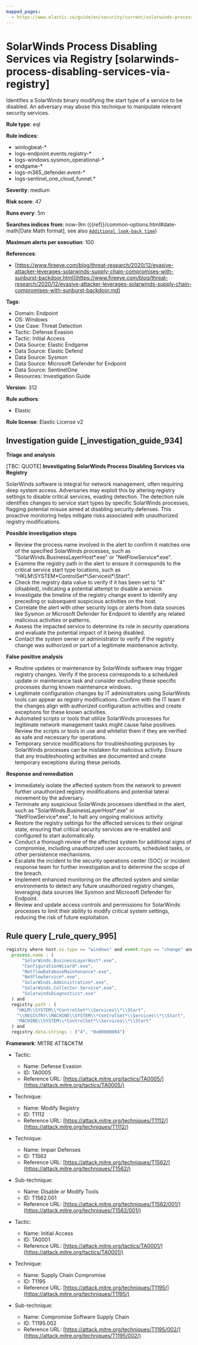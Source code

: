 ```yaml
---
mapped_pages:
  - https://www.elastic.co/guide/en/security/current/solarwinds-process-disabling-services-via-registry.html
---
```


# SolarWinds Process Disabling Services via Registry [solarwinds-process-disabling-services-via-registry]

Identifies a SolarWinds binary modifying the start type of a service to be disabled. An adversary may abuse this technique to manipulate relevant security services.

**Rule type**: eql

**Rule indices**:

* winlogbeat-*
* logs-endpoint.events.registry-*
* logs-windows.sysmon_operational-*
* endgame-*
* logs-m365_defender.event-*
* logs-sentinel_one_cloud_funnel.*

**Severity**: medium

**Risk score**: 47

**Runs every**: 5m

**Searches indices from**: now-9m ({{ref}}/common-options.html#date-math[Date Math format], see also [`Additional look-back time`](docs-content://solutions/security/detect-and-alert/create-detection-rule.md#rule-schedule))

**Maximum alerts per execution**: 100

**References**:

* [https://www.fireeye.com/blog/threat-research/2020/12/evasive-attacker-leverages-solarwinds-supply-chain-compromises-with-sunburst-backdoor.html](https://www.fireeye.com/blog/threat-research/2020/12/evasive-attacker-leverages-solarwinds-supply-chain-compromises-with-sunburst-backdoor.md)

**Tags**:

* Domain: Endpoint
* OS: Windows
* Use Case: Threat Detection
* Tactic: Defense Evasion
* Tactic: Initial Access
* Data Source: Elastic Endgame
* Data Source: Elastic Defend
* Data Source: Sysmon
* Data Source: Microsoft Defender for Endpoint
* Data Source: SentinelOne
* Resources: Investigation Guide

**Version**: 312

**Rule authors**:

* Elastic

**Rule license**: Elastic License v2

## Investigation guide [_investigation_guide_934]

**Triage and analysis**

[TBC: QUOTE]
**Investigating SolarWinds Process Disabling Services via Registry**

SolarWinds software is integral for network management, often requiring deep system access. Adversaries may exploit this by altering registry settings to disable critical services, evading detection. The detection rule identifies changes to service start types by specific SolarWinds processes, flagging potential misuse aimed at disabling security defenses. This proactive monitoring helps mitigate risks associated with unauthorized registry modifications.

**Possible investigation steps**

* Review the process name involved in the alert to confirm it matches one of the specified SolarWinds processes, such as "SolarWinds.BusinessLayerHost*.exe" or "NetFlowService*.exe".
* Examine the registry path in the alert to ensure it corresponds to the critical service start type locations, such as "HKLM\\SYSTEM\*ControlSet*\\Services\\*\\Start".
* Check the registry data value to verify if it has been set to "4" (disabled), indicating a potential attempt to disable a service.
* Investigate the timeline of the registry change event to identify any preceding or subsequent suspicious activities on the host.
* Correlate the alert with other security logs or alerts from data sources like Sysmon or Microsoft Defender for Endpoint to identify any related malicious activities or patterns.
* Assess the impacted service to determine its role in security operations and evaluate the potential impact of it being disabled.
* Contact the system owner or administrator to verify if the registry change was authorized or part of a legitimate maintenance activity.

**False positive analysis**

* Routine updates or maintenance by SolarWinds software may trigger registry changes. Verify if the process corresponds to a scheduled update or maintenance task and consider excluding these specific processes during known maintenance windows.
* Legitimate configuration changes by IT administrators using SolarWinds tools can appear as registry modifications. Confirm with the IT team if the changes align with authorized configuration activities and create exceptions for these known activities.
* Automated scripts or tools that utilize SolarWinds processes for legitimate network management tasks might cause false positives. Review the scripts or tools in use and whitelist them if they are verified as safe and necessary for operations.
* Temporary service modifications for troubleshooting purposes by SolarWinds processes can be mistaken for malicious activity. Ensure that any troubleshooting activities are documented and create temporary exceptions during these periods.

**Response and remediation**

* Immediately isolate the affected system from the network to prevent further unauthorized registry modifications and potential lateral movement by the adversary.
* Terminate any suspicious SolarWinds processes identified in the alert, such as "SolarWinds.BusinessLayerHost*.exe" or "NetFlowService*.exe", to halt any ongoing malicious activity.
* Restore the registry settings for the affected services to their original state, ensuring that critical security services are re-enabled and configured to start automatically.
* Conduct a thorough review of the affected system for additional signs of compromise, including unauthorized user accounts, scheduled tasks, or other persistence mechanisms.
* Escalate the incident to the security operations center (SOC) or incident response team for further investigation and to determine the scope of the breach.
* Implement enhanced monitoring on the affected system and similar environments to detect any future unauthorized registry changes, leveraging data sources like Sysmon and Microsoft Defender for Endpoint.
* Review and update access controls and permissions for SolarWinds processes to limit their ability to modify critical system settings, reducing the risk of future exploitation.


## Rule query [_rule_query_995]

```js
registry where host.os.type == "windows" and event.type == "change" and registry.value : "Start" and
  process.name : (
      "SolarWinds.BusinessLayerHost*.exe",
      "ConfigurationWizard*.exe",
      "NetflowDatabaseMaintenance*.exe",
      "NetFlowService*.exe",
      "SolarWinds.Administration*.exe",
      "SolarWinds.Collector.Service*.exe",
      "SolarwindsDiagnostics*.exe"
  ) and
  registry.path : (
    "HKLM\\SYSTEM\\*ControlSet*\\Services\\*\\Start",
    "\\REGISTRY\\MACHINE\\SYSTEM\\*ControlSet*\\Services\\*\\Start",
    "MACHINE\\SYSTEM\\*ControlSet*\\Services\\*\\Start"
  ) and
  registry.data.strings : ("4", "0x00000004")
```

**Framework**: MITRE ATT&CKTM

* Tactic:

    * Name: Defense Evasion
    * ID: TA0005
    * Reference URL: [https://attack.mitre.org/tactics/TA0005/](https://attack.mitre.org/tactics/TA0005/)

* Technique:

    * Name: Modify Registry
    * ID: T1112
    * Reference URL: [https://attack.mitre.org/techniques/T1112/](https://attack.mitre.org/techniques/T1112/)

* Technique:

    * Name: Impair Defenses
    * ID: T1562
    * Reference URL: [https://attack.mitre.org/techniques/T1562/](https://attack.mitre.org/techniques/T1562/)

* Sub-technique:

    * Name: Disable or Modify Tools
    * ID: T1562.001
    * Reference URL: [https://attack.mitre.org/techniques/T1562/001/](https://attack.mitre.org/techniques/T1562/001/)

* Tactic:

    * Name: Initial Access
    * ID: TA0001
    * Reference URL: [https://attack.mitre.org/tactics/TA0001/](https://attack.mitre.org/tactics/TA0001/)

* Technique:

    * Name: Supply Chain Compromise
    * ID: T1195
    * Reference URL: [https://attack.mitre.org/techniques/T1195/](https://attack.mitre.org/techniques/T1195/)

* Sub-technique:

    * Name: Compromise Software Supply Chain
    * ID: T1195.002
    * Reference URL: [https://attack.mitre.org/techniques/T1195/002/](https://attack.mitre.org/techniques/T1195/002/)



